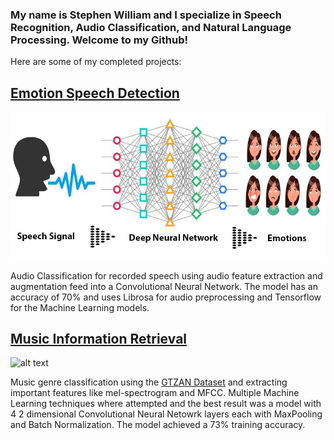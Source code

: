 ### My name is Stephen William and I specialize in Speech Recognition, Audio Classification, and Natural Language Processing. Welcome to my Github!


Here are some of my completed projects: 

## [Emotion Speech Detection](https://github.com/Jyve00/Emotion_Speech_Detection) 
![alt text](https://github.com/Jyve00/Emotion_Detection-/raw/main/images/speech.png)

Audio Classification for recorded speech using audio feature extraction and augmentation feed into a Convolutional Neural Network. The model has an accuracy of 70% and uses Librosa for audio preprocessing and Tensorflow for the Machine Learning models. 


## [Music Information Retrieval](https://github.com/Jyve00/MIR)
![alt text](https://www.incimages.com/uploaded_files/image/1920x1080/getty_626660256_2000108620009280158_388846.jpg)

Music genre classification using the [GTZAN Dataset](http://marsyas.info/downloads/datasets.html) and extracting important features like mel-spectrogram and MFCC. Multiple Machine Learning techniques where attempted and the best result was a model with 4 2 dimensional Convolutional Neural Netowrk layers each with MaxPooling and Batch Normalization. The model achieved a 73% training accuracy. 



<!--
**Jyve00/Jyve00** is a ✨ _special_ ✨ repository because its `README.md` (this file) appears on your GitHub profile.

Here are some ideas to get you started:

- 🔭 I’m currently working on ...
- 🌱 I’m currently learning ...
- 👯 I’m looking to collaborate on ...
- 🤔 I’m looking for help with ...
- 💬 Ask me about ...
- 📫 How to reach me: ...
- 😄 Pronouns: ...
- ⚡ Fun fact: ...
-->
